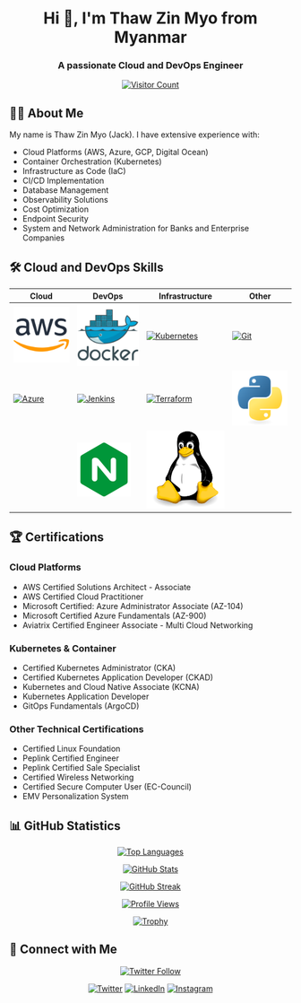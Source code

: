 <div align="center">
  
# Hi 👋, I'm Thaw Zin Myo from Myanmar
### A passionate Cloud and DevOps Engineer

[![Visitor Count](https://profile-counter.glitch.me/thawzinmyo/count.svg)](https://github.com/thawzinmyo)

</div>

## 👨‍💻 About Me

My name is Thaw Zin Myo (Jack). I have extensive experience with:
- Cloud Platforms (AWS, Azure, GCP, Digital Ocean)
- Container Orchestration (Kubernetes)
- Infrastructure as Code (IaC)
- CI/CD Implementation
- Database Management
- Observability Solutions
- Cost Optimization
- Endpoint Security
- System and Network Administration for Banks and Enterprise Companies

## 🛠️ Cloud and DevOps Skills

<div align="center">

| Cloud | DevOps | Infrastructure | Other |
|-------|--------|---------------|--------|
| [![AWS](https://raw.githubusercontent.com/devicons/devicon/master/icons/amazonwebservices/amazonwebservices-original-wordmark.svg)](https://aws.amazon.com) | [![Docker](https://raw.githubusercontent.com/devicons/devicon/master/icons/docker/docker-original-wordmark.svg)](https://www.docker.com/) | [![Kubernetes](https://www.vectorlogo.zone/logos/kubernetes/kubernetes-icon.svg)](https://kubernetes.io) | [![Git](https://www.vectorlogo.zone/logos/git-scm/git-scm-icon.svg)](https://git-scm.com/) |
| [![Azure](https://www.vectorlogo.zone/logos/microsoft_azure/microsoft_azure-icon.svg)](https://azure.microsoft.com/) | [![Jenkins](https://www.vectorlogo.zone/logos/jenkins/jenkins-icon.svg)](https://www.jenkins.io) | [![Terraform](https://img.icons8.com/color/50/000000/terraform.png)](https://www.terraform.io) | [![Python](https://raw.githubusercontent.com/devicons/devicon/master/icons/python/python-original.svg)](https://www.python.org) |
| | [![Nginx](https://raw.githubusercontent.com/devicons/devicon/master/icons/nginx/nginx-original.svg)](https://www.nginx.com) | [![Linux](https://raw.githubusercontent.com/devicons/devicon/master/icons/linux/linux-original.svg)](https://www.linux.org/) | |

</div>

## 🏆 Certifications

### Cloud Platforms
- AWS Certified Solutions Architect - Associate
- AWS Certified Cloud Practitioner
- Microsoft Certified: Azure Administrator Associate (AZ-104)
- Microsoft Certified Azure Fundamentals (AZ-900)
- Aviatrix Certified Engineer Associate - Multi Cloud Networking

### Kubernetes & Container
- Certified Kubernetes Administrator (CKA)
- Certified Kubernetes Application Developer (CKAD)
- Kubernetes and Cloud Native Associate (KCNA)
- Kubernetes Application Developer
- GitOps Fundamentals (ArgoCD)

### Other Technical Certifications
- Certified Linux Foundation
- Peplink Certified Engineer
- Peplink Certified Sale Specialist
- Certified Wireless Networking
- Certified Secure Computer User (EC-Council)
- EMV Personalization System

## 📊 GitHub Statistics

<div align="center">

[![Top Languages](https://github-readme-stats.vercel.app/api/top-langs?username=thawzinmyo&show_icons=true&locale=en&layout=compact&theme=dark)](https://github.com/thawzinmyo)

[![GitHub Stats](https://github-readme-stats.vercel.app/api?username=thawzinmyo&show_icons=true&locale=en&theme=dark)](https://github.com/thawzinmyo)

[![GitHub Streak](https://github-readme-streak-stats.herokuapp.com/?user=thawzinmyo&theme=dark)](https://github.com/thawzinmyo)

[![Profile Views](https://komarev.com/ghpvc/?username=thawzinmyo&label=Profile%20views&color=0e75b6&style=flat)](https://github.com/thawzinmyo)

[![Trophy](https://github-profile-trophy.vercel.app/?username=thawzinmyo&theme=darkhub)](https://github.com/thawzinmyo)

</div>

## 🤝 Connect with Me

<div align="center">

[![Twitter Follow](https://img.shields.io/twitter/follow/thaw_zin_myo?logo=twitter&style=for-the-badge)](https://twitter.com/thaw_zin_myo)

[![Twitter](https://raw.githubusercontent.com/rahuldkjain/github-profile-readme-generator/master/src/images/icons/Social/twitter.svg)](https://twitter.com/thaw_zin_myo)
[![LinkedIn](https://raw.githubusercontent.com/rahuldkjain/github-profile-readme-generator/master/src/images/icons/Social/linked-in-alt.svg)](https://linkedin.com/in/thaw-zin-myo)
[![Instagram](https://raw.githubusercontent.com/rahuldkjain/github-profile-readme-generator/master/src/images/icons/Social/instagram.svg)](https://instagram.com/thaw_zin_my0)

</div>